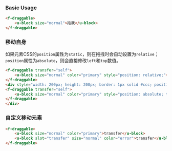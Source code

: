 ### Basic Usage

``` html
<f-draggable>
    <u-block size="normal">拖我</u-block>
</f-draggable>
```

### 移动自身

如果元素CSS的`position`属性为`static`，则在拖拽时会自动设置为`relative`；`position`属性为`absolute`，则会直接修改`left`和`top`数值。

``` html
<f-draggable transfer="self">
    <u-block size="normal" color="primary" style="position: relative;">static</u-block>
</f-draggable>
<div style="width: 200px; height: 200px; border: 1px solid #ccc; position: relative; overflow: auto; margin: 10px 0;">
<f-draggable transfer="self">
    <u-block size="normal" color="primary" style="position: absolute; top: 50px; left: 50px;">absolute</u-block>
</f-draggable>
</div>
```

### 自定义移动元素

``` html
<f-draggable>
    <u-block size="normal" color="primary">transfer</u-block>
    <u-block slot="transfer" size="normal" color="error">transfer</u-block>
</f-draggable>
```
